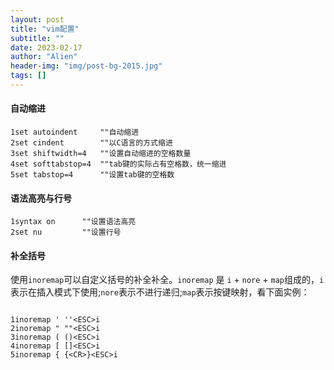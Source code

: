 ```yaml
---
layout: post
title: "vim配置"
subtitle: ""
date: 2023-02-17
author: "Alien"
header-img: "img/post-bg-2015.jpg"
tags: []
---
```

#### 自动缩进

```vim
1set autoindent     ""自动缩进
2set cindent        ""以C语言的方式缩进
3set shiftwidth=4   ""设置自动缩进的空格数量
4set softtabstop=4  ""tab键的实际占有空格数，统一缩进
5set tabstop=4      ""设置tab键的空格数
```

#### 语法高亮与行号

```
1syntax on      ""设置语法高亮
2set nu         ""设置行号
```

#### 补全括号

使用`inoremap`可以自定义括号的补全补全。`inoremap` 是 `i` + `nore` + `map`组成的，`i`表示在插入模式下使用;`nore`表示不进行递归;`map`表示按键映射，看下面实例：

```

1inoremap ' ''<ESC>i
2inoremap " ""<ESC>i
3inoremap ( ()<ESC>i
4inoremap [ []<ESC>i
5inoremap { {<CR>}<ESC>i
```


